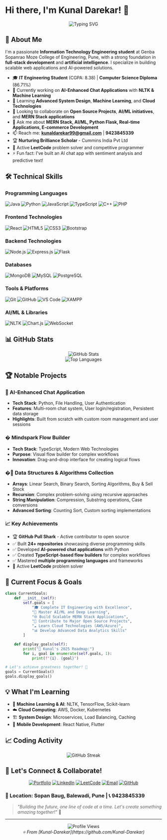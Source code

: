 # Hi there, I'm Kunal Darekar! 👋

<div align="center">
  <img src="https://readme-typing-svg.herokuapp.com?font=Fira+Code&pause=1000&color=2196F3&center=true&vCenter=true&width=500&lines=Full+Stack+Developer;AI+%26+ML+Enthusiast;MERN+Stack+Expert;Problem+Solver;Open+Source+Contributor!" alt="Typing SVG" />
</div>

## 🚀 About Me

I'm a passionate **Information Technology Engineering student** at Genba Sopanrao Moze College of Engineering, Pune, with a strong foundation in **full-stack development** and **artificial intelligence**. I specialize in building scalable web applications and AI-powered solutions.

- 🎓 **IT Engineering Student** (CGPA: 8.38) | **Computer Science Diploma** (86.71%)
- 🔭 Currently working on **AI-Enhanced Chat Applications** with **NLTK & Machine Learning**
- 🌱 Learning **Advanced System Design**, **Machine Learning**, and **Cloud Technologies**
- 👯 Looking to collaborate on **Open Source Projects**, **AI/ML initiatives**, and **MERN Stack applications**
- 💬 Ask me about **MERN Stack, AI/ML, Python Flask, Real-time Applications, E-commerce Development**
- 📫 Reach me: **kunaldarekar99@gmail.com** | **9423845339**
- 🏆 **Nurturing Brilliance Scholar** - Cummins India Pvt Ltd
- 🧩 Active **LeetCode** problem solver and competitive programmer
- ⚡ Fun fact: I've built an AI chat app with sentiment analysis and predictive text!

## 🛠️ Technical Skills

### Programming Languages
![Java](https://img.shields.io/badge/Java-ED8B00?style=for-the-badge&logo=java&logoColor=white)
![Python](https://img.shields.io/badge/Python-3776AB?style=for-the-badge&logo=python&logoColor=white)
![JavaScript](https://img.shields.io/badge/JavaScript-F7DF1E?style=for-the-badge&logo=javascript&logoColor=black)
![TypeScript](https://img.shields.io/badge/TypeScript-007ACC?style=for-the-badge&logo=typescript&logoColor=white)
![C++](https://img.shields.io/badge/C++-00599C?style=for-the-badge&logo=cplusplus&logoColor=white)
![PHP](https://img.shields.io/badge/PHP-777BB4?style=for-the-badge&logo=php&logoColor=white)

### Frontend Technologies
![React](https://img.shields.io/badge/React-20232A?style=for-the-badge&logo=react&logoColor=61DAFB)
![HTML5](https://img.shields.io/badge/HTML5-E34F26?style=for-the-badge&logo=html5&logoColor=white)
![CSS3](https://img.shields.io/badge/CSS3-1572B6?style=for-the-badge&logo=css3&logoColor=white)
![Bootstrap](https://img.shields.io/badge/Bootstrap-563D7C?style=for-the-badge&logo=bootstrap&logoColor=white)

### Backend Technologies
![Node.js](https://img.shields.io/badge/Node.js-43853D?style=for-the-badge&logo=node.js&logoColor=white)
![Express.js](https://img.shields.io/badge/Express.js-404D59?style=for-the-badge)
![Flask](https://img.shields.io/badge/Flask-000000?style=for-the-badge&logo=flask&logoColor=white)

### Databases
![MongoDB](https://img.shields.io/badge/MongoDB-4EA94B?style=for-the-badge&logo=mongodb&logoColor=white)
![MySQL](https://img.shields.io/badge/MySQL-00000F?style=for-the-badge&logo=mysql&logoColor=white)
![PostgreSQL](https://img.shields.io/badge/PostgreSQL-316192?style=for-the-badge&logo=postgresql&logoColor=white)

### Tools & Platforms
![Git](https://img.shields.io/badge/Git-F05032?style=for-the-badge&logo=git&logoColor=white)
![GitHub](https://img.shields.io/badge/GitHub-100000?style=for-the-badge&logo=github&logoColor=white)
![VS Code](https://img.shields.io/badge/VS_Code-007ACC?style=for-the-badge&logo=visual-studio-code&logoColor=white)
![XAMPP](https://img.shields.io/badge/XAMPP-FB7A24?style=for-the-badge&logo=xampp&logoColor=white)

### AI/ML & Libraries
![NLTK](https://img.shields.io/badge/NLTK-3776AB?style=for-the-badge&logo=python&logoColor=white)
![Chart.js](https://img.shields.io/badge/Chart.js-F5788D?style=for-the-badge&logo=chart.js&logoColor=white)
![WebSocket](https://img.shields.io/badge/WebSocket-010101?style=for-the-badge&logo=socket.io&logoColor=white)

## 📊 GitHub Stats

<div align="center">
  <img src="https://github-readme-stats.vercel.app/api?username=Kunal-Darekar&show_icons=true&theme=radical" alt="GitHub Stats" />
</div>

<div align="center">
  <img src="https://github-readme-stats.vercel.app/api/top-langs/?username=Kunal-Darekar&layout=compact&theme=radical" alt="Top Languages" />
</div>

## 🏆 Notable Projects

### 🤖 AI-Enhanced Chat Application
- **Tech Stack**: Python, File Handling, User Authentication
- **Features**: Multi-room chat system, User login/registration, Persistent data storage
- **Highlights**: Built from scratch with custom room management and user sessions

### � Mindspark Flow Builder
- **Tech Stack**: TypeScript, Modern Web Technologies
- **Purpose**: Visual flow builder for complex workflows
- **Innovation**: Drag-and-drop interface for creating logical flows

### �🔢 Data Structures & Algorithms Collection
- **Arrays**: Linear Search, Binary Search, Sorting Algorithms, Buy & Sell Stock
- **Recursion**: Complex problem-solving using recursive approaches
- **String Manipulation**: Compression, Substring operations, Case conversions
- **Advanced Sorting**: Counting Sort, Custom sorting implementations

### 📈 Key Achievements
- 🏆 **GitHub Pull Shark** - Active contributor to open source
- ✅ Built **24+ repositories** showcasing diverse programming skills
- ✅ Developed **AI-powered chat applications** with Python
- ✅ Created **TypeScript-based flow builders** for complex workflows
- ✅ Mastered **multiple programming languages** and frameworks
- 🧩 Active **LeetCode** problem solver

## 🌟 Current Focus & Goals

```python
class CurrentGoals:
    def __init__(self):
        self.goals = [
            "🎓 Complete IT Engineering with Excellence",
            "🤖 Master AI/ML and Deep Learning",
            "🌐 Build Scalable MERN Stack Applications",
            "🔧 Contribute to Major Open Source Projects",
            "☁️ Learn Cloud Technologies (AWS/Azure)",
            "📊 Develop Advanced Data Analytics Skills"
        ]

    def display_goals(self):
        print("🚀 Kunal's 2025 Roadmap:")
        for i, goal in enumerate(self.goals, 1):
            print(f"{i}. {goal}")

# Let's achieve greatness together! 🌟
goals = CurrentGoals()
goals.display_goals()
```

## 💡 What I'm Learning
- 🧠 **Machine Learning & AI**: NLTK, TensorFlow, Scikit-learn
- ☁️ **Cloud Computing**: AWS, Docker, Kubernetes
- 🏗️ **System Design**: Microservices, Load Balancing, Caching
- 📱 **Mobile Development**: React Native, Flutter

## 📈 Coding Activity

<div align="center">
    <img src="https://streak-stats.demolab.com/?user=Kunal-Darekar&theme=radical" alt="GitHub Streak" />
</div>


## 🤝 Let's Connect & Collaborate!

<div align="center">

[![Portfolio](https://img.shields.io/badge/Portfolio-FF5722?style=for-the-badge&logo=todoist&logoColor=white)](https://github.com/Kunal-Darekar)
[![LinkedIn](https://img.shields.io/badge/LinkedIn-0077B5?style=for-the-badge&logo=linkedin&logoColor=white)](https://linkedin.com/in/kunal-darekar)
[![LeetCode](https://img.shields.io/badge/LeetCode-FFA116?style=for-the-badge&logo=leetcode&logoColor=black)](https://leetcode.com/kunaldarekar99)
[![Email](https://img.shields.io/badge/Email-D14836?style=for-the-badge&logo=gmail&logoColor=white)](mailto:kunaldarekar99@gmail.com)
[![GitHub](https://img.shields.io/badge/GitHub-100000?style=for-the-badge&logo=github&logoColor=white)](https://github.com/Kunal-Darekar)

</div>

### 📍 Location: Sopan Baug, Balewadi, Pune | 📞 9423845339

> *"Building the future, one line of code at a time. Let's create something amazing together!"* 🚀

---

<div align="center">
  <img src="https://komarev.com/ghpvc/?username=Kunal-Darekar&color=blueviolet&style=flat-square&label=Profile+Views" alt="Profile Views" />
</div>

<div align="center">
  <i>⭐️ From [Kunal-Darekar](https://github.com/Kunal-Darekar)</i>
</div>
